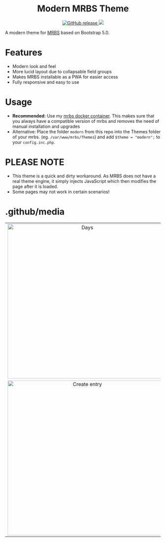 <h1 align="center">
    Modern MRBS Theme
</h1>

<p align="center">
    <a href="https://github.com/dorianim/modern-mrbs-theme/releases/latest">
        <img src="https://img.shields.io/github/v/release/dorianim/modern-mrbs-theme?logo=github&logoColor=white" alt="GitHub release"/>
    </a>
    <a href="https://www.gnu.org/licenses/agpl-3.0">
        <img src="https://img.shields.io/badge/License-AGPL%20v3-blue.svg" />
    </a>
</p>

A modern theme for [MRBS](https://mrbs.sourceforge.io/) based on Bootstrap 5.0.

# Features
- Modern look and feel
- More lucid layout due to collapsable field groups
- Makes MRBS installable as a PWA for easier access
- Fully responsive and easy to use

# Usage
- **Recommended:** Use my [mrbs docker container](https://github.com/dorianim/mrbs-docker). This makes sure that you always have a compatible version of mrbs and removes the need of manual installation and upgrades
- Alternative: Place the folder `modern` from this repo into the Themes folder of your mrbs. (eg. `/var/www/mrbs/Themes`) and add `$theme = "modern";` to your `config.inc.php`.

# PLEASE NOTE
* This theme is a quick and dirty workaround. As MRBS does not have a real theme engine, it simply injects JavaScript which then modifies the page after it is loaded.
* Some pages may not work in certain scenarios!

# .github/media
<table align="center">
    <tr>
        <td align="center">
            <a href="https://raw.githubusercontent.com/dorianim/modern-mrbs-theme/main/.github/media/dayView.png">
                <img src="https://raw.githubusercontent.com/dorianim/modern-mrbs-theme/main/.github/media/dayView.png" alt="Days" width="500px" />
            </a>
        </td>
        <td align="center">
            <a href="https://raw.githubusercontent.com/dorianim/modern-mrbs-theme/main/.github/media/login.png">
                <img src="https://raw.githubusercontent.com/dorianim/modern-mrbs-theme/main/.github/media/login.png" alt="Login" width="500px" />
            </a>
        </td>
    </tr>
    <tr>
        <td align="center">
            <a href="https://raw.githubusercontent.com/dorianim/modern-mrbs-theme/main/.github/media/createEntry.png">
                <img src="https://raw.githubusercontent.com/dorianim/modern-mrbs-theme/main/.github/media/createEntry.png" alt="Create entry" width="500px" />
            </a>
        </td>
        <td align="center">
            <a href="https://raw.githubusercontent.com/dorianim/modern-mrbs-theme/main/.github/media/entryDetails.png">
                <img src="https://raw.githubusercontent.com/dorianim/modern-mrbs-theme/main/.github/media/entryDetails.png" alt="Entry Details" width="500px" />
            </a>
        </td>
    </tr>
</table>
